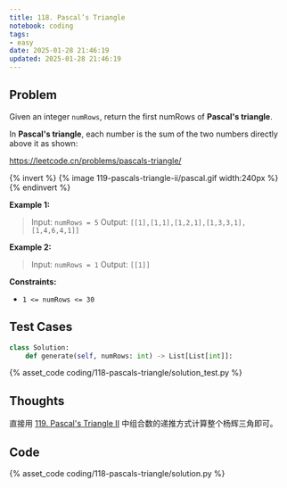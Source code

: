 ```yaml
---
title: 118. Pascal’s Triangle
notebook: coding
tags:
- easy
date: 2025-01-28 21:46:19
updated: 2025-01-28 21:46:19
---
```

## Problem

Given an integer `numRows`, return the first numRows of **Pascal's triangle**.

In **Pascal's triangle**, each number is the sum of the two numbers directly above it as shown:

<https://leetcode.cn/problems/pascals-triangle/>

{% invert %}
{% image 119-pascals-triangle-ii/pascal.gif width:240px %}
{% endinvert %}

**Example 1:**

> Input: `numRows = 5`
> Output: `[[1],[1,1],[1,2,1],[1,3,3,1],[1,4,6,4,1]]`

**Example 2:**

> Input: `numRows = 1`
> Output: `[[1]]`

**Constraints:**

- `1 <= numRows <= 30`

## Test Cases

``` python
class Solution:
    def generate(self, numRows: int) -> List[List[int]]:
```

{% asset_code coding/118-pascals-triangle/solution_test.py %}

## Thoughts

直接用 [119. Pascal's Triangle II](119-pascals-triangle-ii) 中组合数的递推方式计算整个杨辉三角即可。

## Code

{% asset_code coding/118-pascals-triangle/solution.py %}
